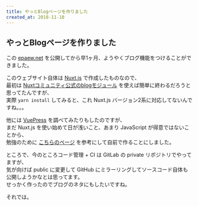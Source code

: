 ```yaml
---
title: やっとBlogページを作りました
created_at: 2018-11-10
---
```


## やっとBlogページを作りました

この [epaew.net](/) を公開してから早1ヶ月、ようやくブログ機能をつけることができました。

このウェブサイト自体は [Nuxt.js](https://ja.nuxtjs.org/) で作成したものなので、  
最初は [Nuxtコミュニティ公式のblogモジュール](https://github.com/nuxt-community/blog-module) を使えば簡単に終わるだろうと思ってたんですが、  
実際 `yarn install` してみると、これ Nuxt.js バージョン2系に対応してないんですね。。。

他には [VuePress](https://vuepress.vuejs.org/) を調べてみたりもしたのですが、  
まだ Nuxt.js を使い始めて日が浅いこと、あまり JavaScript が得意ではないことから、  
勉強のために [こちらのページ](https://jmblog.jp/posts/2018-01-17/build-a-blog-with-nuxtjs-and-markdown-1/) を参考にして自前で作ることにしました。

ところで、今のところコード管理 + CI は GitLab の private リポジトリでやってますが、  
気が向けば public に変更して GitHub にミラーリングしてソースコード自体も公開しようかなとは思ってます。  
せっかく作ったのでブログのネタにもしたいですね。

それでは。
